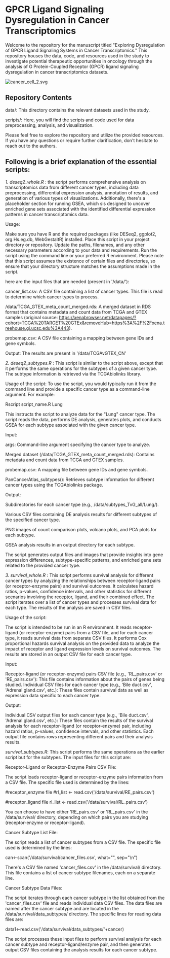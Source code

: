 # GPCR Ligand Signaling Dysregulation in Cancer Transcriptomics

Welcome to the repository for the manuscript titled "Exploring Dysregulation of GPCR Ligand Signaling Systems in Cancer Transcriptomics." This repository houses the data, code, and resources used in the study to investigate potential therapeutic opportunities in oncology through the analysis of G Protein-Coupled Receptor (GPCR) ligand signaling dysregulation in cancer transcriptomics datasets.

![cancer_cell_2.svg](https://github.com/raimondilab/gpcrsignalingaxes/blob/main/cancer_cell_2.svg)

## Repository Contents

data/: This directory contains the relevant datasets used in the study.

scripts/: Here, you will find the scripts and code used for data preprocessing, analysis, and visualization.

Please feel free to explore the repository and utilize the provided resources. If you have any questions or require further clarification, don't hesitate to reach out to the authors.

## Following is a brief explanation of the essential scripts:

*1. deseq2_whole.R* : the script performs comprehensive analysis on transcriptomics data from different cancer types, including data preprocessing, differential expression analysis, annotation of results, and generation of various types of visualizations. Additionally, there's a placeholder section for running GSEA, which sis designed to uncover enriched gene sets associated with the identified differential expression patterns in cancer transcriptomics data.

Usage:

Make sure you have R and the required packages (like DESeq2, ggplot2, org.Hs.eg.db, WebGestaltR) installed.
Place this script in your project directory or repository.
Update the paths, filenames, and any other necessary parameters according to your data and requirements.
Run the script using the command line or your preferred R environment.
Please note that this script assumes the existence of certain files and directories, so ensure that your directory structure matches the assumptions made in the script. 

here are the input files that are needed (present in '/data/'):

cancer_list.csv: A CSV file containing a list of cancer types. This file is read to determine which cancer types to process.

/data/TCGA_GTEX_meta_count_merged.rds: A merged dataset in RDS format that contains metadata and count data from TCGA and GTEX samples (original source: https://xenabrowser.net/datapages/?cohort=TCGA%20TARGET%20GTEx&removeHub=https%3A%2F%2Fxena.treehouse.gi.ucsc.edu%3A443).

probemap.csv: A CSV file containing a mapping between gene IDs and gene symbols.

Output: The results are present in '/data/TCGAvGTEX_CN'

*2. deseq2_subtypes.R* : This script is similar to the script above, except that it performs the same operations for the subtypes of a given cancer type. The subtype information is retrieved via the TCGAbiolinks library. 

Usage of the script:
To use the script, you would typically run it from the command line and provide a specific cancer type as a command-line argument. For example:

Rscript script_name.R Lung

This instructs the script to analyze data for the "Lung" cancer type. The script reads the data, performs DE analysis, generates plots, and conducts GSEA for each subtype associated with the given cancer type.


Input:

args: Command-line argument specifying the cancer type to analyze.

Merged dataset (/data/TCGA_GTEX_meta_count_merged.rds): Contains metadata and count data from TCGA and GTEX samples.

probemap.csv: A mapping file between gene IDs and gene symbols.

PanCancerAtlas_subtypes(): Retrieves subtype information for different cancer types using the TCGAbiolinks package.

Output:

Subdirectories for each cancer type (e.g., /data/subtypes_TvG_all/Lung/).

Various CSV files containing DE analysis results for different subtypes of the specified cancer type.

PNG images of count comparison plots, volcano plots, and PCA plots for each subtype.

GSEA analysis results in an output directory for each subtype.

The script generates output files and images that provide insights into gene expression differences, subtype-specific patterns, and enriched gene sets related to the provided cancer type.

*3. survival_whole.R* : This script performs survival analysis for different cancer types by analyzing the relationships between receptor-ligand pairs (or receptor-enzyme pairs) and survival outcomes. It calculates hazard ratios, p-values, confidence intervals, and other statistics for different scenarios involving the receptor, ligand, and their combined effect. The script iterates over a list of cancer types and processes survival data for each type. The results of the analysis are saved in CSV files.

Usage of the script:

The script is intended to be run in an R environment. It reads receptor-ligand (or receptor-enzyme) pairs from a CSV file, and for each cancer type, it reads survival data from separate CSV files. It performs Cox proportional hazards survival analysis on the provided data to analyze the impact of receptor and ligand expression levels on survival outcomes. The results are stored in an output CSV file for each cancer type.


Input:

Receptor-ligand (or receptor-enzyme) pairs CSV file (e.g., 'RL_pairs.csv' or 'RE_pairs.csv'): This file contains information about the pairs of genes being studied.
Individual CSV files for each cancer type (e.g., 'Bile duct.csv', 'Adrenal gland.csv', etc.): These files contain survival data as well as expression data specific to each cancer type.

Output:

Individual CSV output files for each cancer type (e.g., 'Bile duct.csv', 'Adrenal gland.csv', etc.): These files contain the results of the survival analysis for each receptor-ligand (or receptor-enzyme) pair, including hazard ratios, p-values, confidence intervals, and other statistics. Each output file contains rows representing different pairs and their analysis results.

*survival_subtypes.R*: This script performs the same operations as the earlier script but for the subtypes. The input files for this script are:

Receptor-Ligand or Receptor-Enzyme Pairs CSV File:

The script loads receptor-ligand or receptor-enzyme pairs information from a CSV file. The specific file used is determined by the lines:

#receptor_enzyme file
#rl_list <- read.csv('/data/survival/RE_pairs.csv')

#receptor_ligand file
rl_list <- read.csv('/data/survival/RL_pairs.csv')

You can choose to have either 'RE_pairs.csv' or 'RL_pairs.csv' in the /data/survival/ directory, depending on which pairs you are studying (receptor-enzyme or receptor-ligand).

Cancer Subtype List File:

The script reads a list of cancer subtypes from a CSV file. The specific file used is determined by the lines:

can<-scan('/data/survival/cancer_files.csv', what="", sep="\n")

There's a CSV file named 'cancer_files.csv' in the /data/survival/ directory. This file contains a list of cancer subtype filenames, each on a separate line.

Cancer Subtype Data Files:

The script iterates through each cancer subtype in the list obtained from the 'cancer_files.csv' file and reads individual data CSV files. The data files are named after the cancer subtype and are located in the /data/survival/data_subtypes/ directory. The specific lines for reading data files are:

data1<-read.csv('/data/survival/data_subtypes/'+cancer)


The script processes these input files to perform survival analysis for each cancer subtype and receptor-ligand/enzyme pair, and then generates output CSV files containing the analysis results for each cancer subtype.




